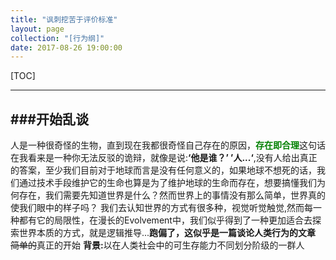 ```yaml
---
title: "讽刺挖苦于评价标准"
layout: page
collection: "[行为纲]"
date: 2017-08-26 19:00:00
---
```


[TOC]

---
###开始乱谈
---
人是一种很奇怪的生物，直到现在我都很奇怪自己存在的原因，<b style='color:green'>存在即合理</b>这句话在我看来是一种你无法反驳的诡辩，就像是说:<b>‘他是谁？’  ’人...‘</b>,没有人给出真正的答案，至少我们目前对于地球而言是没有任何意义的，如果地球不想死的话，我们通过技术手段维护它的生命也算是为了维护地球的生命而存在，想要搞懂我们为何存在，我们需要先知道世界是什么？然而世界上的事情没有那么简单，世界真的使我们眼中的样子吗？
我们去认知世界的方式有很多种，视觉听觉触觉,然而每一种都有它的局限性，在漫长的Evolvement中，我们似乎得到了一种更加适合去探索世界本质的方式，就是逻辑推导...<b>跑偏了，这似乎是一篇谈论人类行为的文章</b>
<del>简单的</del>真正的开始
<b>背景:</b>以在人类社会中的可生存能力不同划分阶级的一群人

